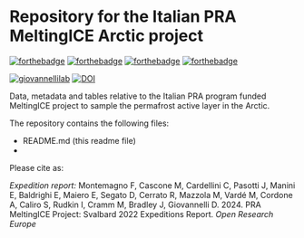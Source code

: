 # Repository for the Italian PRA MeltingICE Arctic project

[![forthebadge](https://forthebadge.com/images/badges/cc-by.svg)](https://forthebadge.com)
[![forthebadge](https://forthebadge.com/images/badges/powered-by-coffee.svg)](https://forthebadge.com)
[![forthebadge](https://forthebadge.com/images/badges/built-with-science.svg)](https://forthebadge.com)
[![forthebadge](https://forthebadge.com/images/badges/winter-is-coming.svg)](https://forthebadge.com)

[![giovannellilab](https://img.shields.io/badge/BY-Giovannelli_Lab-blue)](http:s//www.donatogiovannelli.com)
[![DOI](https://zenodo.org/badge/749468874.svg)](https://zenodo.org/doi/10.)


Data, metadata and tables relative to the Italian PRA program funded MeltingICE project to sample the permafrost active layer in the Arctic.

The repository contains the following files:

- README.md (this readme file)
- 

Please cite as:

_Expedition report:_
Montemagno F, Cascone M, Cardellini C, Pasotti J, Manini E, Baldrighi E, Maiero E, Segato D, Cerrato R, Mazzola M, Vardé M, Cordone A, Caliro S, Rudkin I, Cramm M, Bradley J, Giovannelli D. 2024. PRA MeltingICE Project: Svalbard 2022 Expeditions Report. _Open Research Europe_
 

